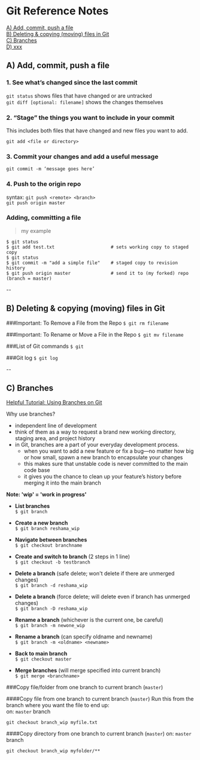 # Git Reference Notes

[A)  Add, commit, push a file](#section-a)  
[B)  Deleting & copying (moving) files in Git](#section-b)  
[C)  Branches](#section-c)  
[D)  xxx](#section-d) 


## <a name="section-a"></a>A)  Add, commit, push a file

### 1. See what’s changed since the last commit
`git status` shows files that have changed or are untracked  
`git diff [optional: filename]` shows the changes themselves

### 2. “Stage” the things you want to include in your commit
This includes both files that have changed and new files you want to add.

`git add <file or directory>`

### 3. Commit your changes and add a useful message

`git commit -m ‘message goes here’`

### 4. Push to the origin repo
syntax:  `git push <remote> <branch>`  
`git push origin master`

### Adding, committing a file
>my example 
```
$ git status
$ git add test.txt                     # sets working copy to staged copy
$ git status
$ git commit -m "add a simple file"    # staged copy to revision history
$ git push origin master               # send it to (my forked) repo (branch = master)
```

--

## <a name="section-b"></a>B)  Deleting & copying (moving) files in Git

###Important:  To Remove a File from the Repo
`$ git rm filename`  

###Important:  To Rename or Move a File in the Repo
`$ git mv filename` 

###List of Git commands
`$ git`

###Git log
`$ git log`

--

## <a name="section-c"></a>C)  Branches


[Helpful Tutorial:  Using Branches on Git](https://www.atlassian.com/git/tutorials/using-branches)  

Why use branches?
 * independent line of development
 * think of them as a way to request a brand new working directory, staging area, and project history
 * in Git, branches are a part of your everyday development process. 
    * when you want to add a new feature or fix a bug—no matter how big or how small,  spawn a new branch to encapsulate your changes
    * this makes sure that unstable code is never committed to the main code base
    * it gives you the chance to clean up your feature’s history before merging it into the main branch

**Note:  'wip' = 'work in progress'**    

 * **List branches**  
    `$ git branch`
 * **Create a new branch**  
    `$ git branch reshama_wip`
 * **Navigate between branches**  
    `$ git checkout branchname`
 * **Create and switch to branch** (2 steps in 1 line)  
    `$ git checkout -b testbranch`

 * **Delete a branch** (safe delete; won't delete if there are unmerged changes)  
    `$ git branch -d reshama_wip`
 * **Delete a branch** (force delete; will delete even if branch has unmerged changes)  
    `$ git branch -D reshama_wip`


 * **Rename a branch** (whichever is the current one, be careful)  
    `$ git branch -m newone_wip`
 * **Rename a branch** (can specify oldname and newname)  
    `$ git branch -m <oldname> <newname>`


 * **Back to main branch**  
    `$ git checkout master`
 * **Merge branches** (will merge specified <branchname> into current branch)  
    `$ git merge <branchname>`

###Copy file/folder from one branch to current branch (`master`)

####Copy file from one branch to current branch (`master`)
Run this from the branch where you want the file to end up:  
on:  `master` branch
```
git checkout branch_wip myfile.txt
```

####Copy directory from one branch to current branch (`master`)
on:  `master` branch
```
git checkout branch_wip myfolder/** 
```

